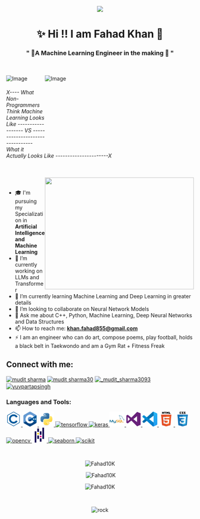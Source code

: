 

<p align="center">

<img width="1000" src="https://media1.giphy.com/media/4knozU8q9AXvpod9qy/giphy.gif?cid=ecf05e475za19x8qrvs5dcaxdb6gsdvgcoyt07s32fcr4fpk&ep=v1_gifs_search&rid=giphy.gif&ct=g"/>

<h1 align="center"> ✨ Hi !! I am Fahad Khan 👋</h1>
<marqueue><h3 align="center"> " 🚀A Machine Learning Engineer in the making 🚀 " </h3></marqueue>
<br><br>

<div style="position: relative;"> 
<img src="https://64.media.tumblr.com/e92cc34caca8b85f2b1c0f7b53ee68ae/tumblr_mnmyzotd8o1sqo4boo6_250.gif" alt="Image" width="400" height="200">
<img align = "right" src="https://64.media.tumblr.com/cf87668f1394f62a25dde8c6a52d64fc/tumblr_n8z4jjABDx1rylr5to1_500.gif" alt="Image" width="400" height="200">
</div>
<h6 align="LEFT">X---- What Non-Programmers Think Machine Learning Looks Like ------------------ VS -------------------------------- What it Actually Looks Like ----------------------X</h6>
<br>

<img align="right" width=400 height=300 src="https://media3.giphy.com/media/Rpl1sod1vCXK0L2SUN/giphy.gif?cid=ecf05e47ssjn4ji681wuk654jblxgdif9vot22dunziegx3q&ep=v1_gifs_search&rid=giphy.gif&ct=g"/>
<br>

- 🎓 I'm pursuing my Specialization in **Artificial Intelligence and Machine Learning**
- 🔭 I’m currently working on LLMs and Transformer
- 🌱 I’m currently learning Machine Learning and Deep Learning in greater details
- 👯 I’m looking to collaborate on Neural Network Models
- 💬 Ask me about C++, Python, Machine Learning, Deep Neural Networks and Data Structures
- 📫 How to reach me: **khan.fahad855@gmail.com**
- ⚡ I am an engineer who can do art, compose poems, play football, holds a black belt in Taekwondo and am a Gym Rat + Fitness Freak
<h2 align="left">Connect with me:</h3>
<p align="left">
<a href="https://www.linkedin.com/in/fahad-khan-1312338b/" target="blank"><img align="center" src="https://raw.githubusercontent.com/rahuldkjain/github-profile-readme-generator/master/src/images/icons/Social/linked-in-alt.svg" alt="mudit sharma" height="30" width="40" /></a>
<a href="https://www.kaggle.com/fahadsensei" target="blank"><img align="center" src="https://raw.githubusercontent.com/rahuldkjain/github-profile-readme-generator/master/src/images/icons/Social/kaggle.svg" alt="mudit sharma30" height="30" width="40" /></a>
<a href="https://www.instagram.com/_.fahadk._/" target="blank"><img align="center" src="https://raw.githubusercontent.com/rahuldkjain/github-profile-readme-generator/master/src/images/icons/Social/instagram.svg" alt="_mudit_sharma3093" height="30" width="40" /></a>
<a href="https://www.hackerrank.com/profile/Fahad_Khan10" target="blank"><img align="center" src="https://raw.githubusercontent.com/rahuldkjain/github-profile-readme-generator/master/src/images/icons/Social/hackerrank.svg" alt="yuvpartapsingh" height="30" width="40" /></a>
</p>
<h3 align="left">Languages and Tools:</h3>
<p align="left"> <a href="https://www.cprogramming.com/" target="_blank" rel="noreferrer"> <img src="https://raw.githubusercontent.com/devicons/devicon/master/icons/c/c-line.svg" alt="c" width="40" height="40"/> </a> <a href="https://www.w3schools.com/cpp/" target="_blank" rel="noreferrer"> <img src="https://raw.githubusercontent.com/devicons/devicon/master/icons/cplusplus/cplusplus-original.svg" alt="cplusplus" width="40" height="40"/> </a> <a href="https://www.python.org" target="_blank" rel="noreferrer"> <img src="https://raw.githubusercontent.com/devicons/devicon/master/icons/python/python-original.svg" alt="python" width="40" height="40"/> </a> <a href="https://www.tensorflow.org" target="_blank" rel="noreferrer"> <img src="https://www.vectorlogo.zone/logos/tensorflow/tensorflow-icon.svg" alt="tensorflow" width="40" height="40"/> </a><a href="https://keras.io/" target="_blank" rel="noreferrer"> <img src="https://www.svgrepo.com/download/330780/keras.svg" alt="keras" width="40" height="40"/> </a><a href="https://www.mysql.com/" target="_blank" rel="noreferrer"> <img src="https://github.com/devicons/devicon/blob/master/icons/mysql/mysql-original-wordmark.svg" alt="mysql" width="40" height="40"/> </a><a href="https://visualstudio.microsoft.com/downloads/" target="_blank" rel="noreferrer"> <img src="https://github.com/devicons/devicon/blob/master/icons/visualstudio/visualstudio-plain.svg" alt="msvisual" width="40" height="40"/> </a> <a href="https://code.visualstudio.com/" target="_blank" rel="noreferrer"> <img src="https://github.com/devicons/devicon/blob/master/icons/vscode/vscode-original.svg" alt="msvisual" width="40" height="40"/> </a> <a href="https://www.w3.org/html/" target="_blank" rel="noreferrer"> <img src="https://raw.githubusercontent.com/devicons/devicon/master/icons/html5/html5-original-wordmark.svg" alt="html5" width="40" height="40"/> </a> <a href="https://www.w3schools.com/css/" target="_blank" rel="noreferrer"> <img src="https://raw.githubusercontent.com/devicons/devicon/master/icons/css3/css3-original-wordmark.svg" alt="css3" width="40" height="40"/> </a> <a href="https://opencv.org/" target="_blank" rel="noreferrer"> <img src="https://www.vectorlogo.zone/logos/opencv/opencv-icon.svg" alt="opencv" width="40" height="40"/> </a> <a href="https://pandas.pydata.org/" target="_blank" rel="noreferrer"> <img src="https://raw.githubusercontent.com/devicons/devicon/2ae2a900d2f041da66e950e4d48052658d850630/icons/pandas/pandas-original.svg" alt="pandas" width="40" height="40"/> </a> <a href="https://seaborn.pydata.org/" target="_blank" rel="noreferrer"> <img src="https://seaborn.pydata.org/_images/logo-mark-lightbg.svg" alt="seaborn" width="40" height="40"/> <a href="https://scikit-learn.org/stable/index.html" target="_blank" rel="noreferrer"> <img src="https://icon.icepanel.io/Technology/svg/scikit-learn.svg" alt="scikit" width="40" height="40"/> </a> </p>
<br>
<p align="center"><img  src="https://github-readme-stats.vercel.app/api/top-langs?username=Fahad10K&show_icons=true&locale=en&layout=compact&show_icons=true&theme=radical" alt="Fahad10K" /></p>

<p align="center">&nbsp;<img  src="https://github-readme-stats.vercel.app/api?username=Fahad10K&show_icons=true&theme=radical&show_icons=true&locale=en" alt="Fahad10K" /></p>

<p align="center"><img  src="https://github-readme-streak-stats.herokuapp.com/?user=Fahad10K&show_icons=true&theme=radical" alt="Fahad10K" /></p>


<br>
<p align="center" ><img width =400 height=300  src="https://github.com/raghavk16/raghavk16/raw/master/octo.gif" alt="rock" /></p>


